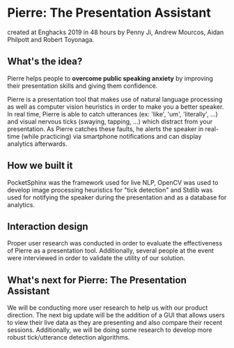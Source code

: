 # Pierre: The Presentation Assistant
created at Enghacks 2019 in 48 hours by Penny Ji, Andrew Mourcos, Aidan Philpott and Robert Toyonaga.

## What's the idea?
Pierre helps people to **overcome public speaking anxiety** by improving their presentation skills and giving them confidence.

Pierre is a presentation tool that makes use of natural language processing as well as computer vision heuristics in order to make you a better speaker. In real time, Pierre is able to catch utterances (ex: 'like', 'um', 'literally', ...) and visual nervous ticks (swaying, tapping, ...) which distract from your presentation. As Pierre catches these faults, he alerts the speaker in real-time (while practicing) via smartphone notifications and can display analytics afterwards.

## How we built it
PocketSphinx was the framework used for live NLP, OpenCV was used to develop image processing heuristics for "tick detection" and Stdlib was used for notifying the speaker during the presentation and as a database for analytics.

## Interaction design
Proper user research was conducted in order to evaluate the effectiveness of Pierre as a presentation tool. Additionally, several people at the event were interviewed in order to validate the utility of our solution.

## What's next for Pierre: The Presentation Assistant
We will be conducting more user research to help us with our product direction. The next big update will be the addition of a GUI that allows users to view their live data as they are presenting and also compare their recent sessions. Additionally, we will be doing some research to develop more robust tick/utterance detection algorithms.
